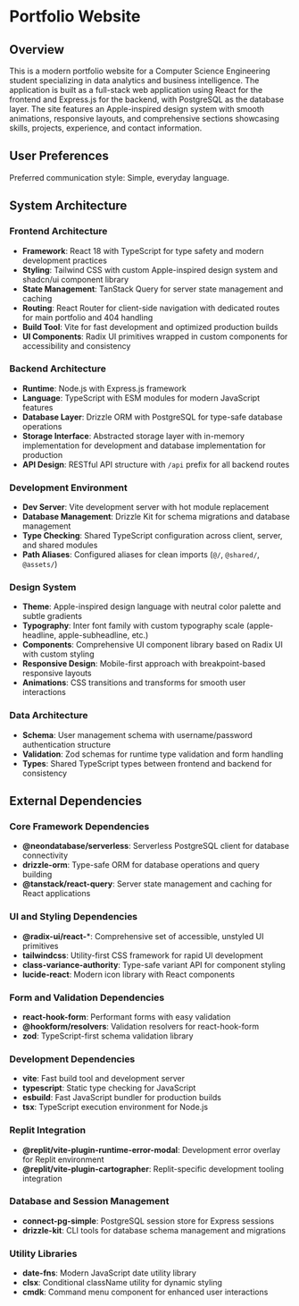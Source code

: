 # Portfolio Website

## Overview

This is a modern portfolio website for a Computer Science Engineering student specializing in data analytics and business intelligence. The application is built as a full-stack web application using React for the frontend and Express.js for the backend, with PostgreSQL as the database layer. The site features an Apple-inspired design system with smooth animations, responsive layouts, and comprehensive sections showcasing skills, projects, experience, and contact information.

## User Preferences

Preferred communication style: Simple, everyday language.

## System Architecture

### Frontend Architecture
- **Framework**: React 18 with TypeScript for type safety and modern development practices
- **Styling**: Tailwind CSS with custom Apple-inspired design system and shadcn/ui component library
- **State Management**: TanStack Query for server state management and caching
- **Routing**: React Router for client-side navigation with dedicated routes for main portfolio and 404 handling
- **Build Tool**: Vite for fast development and optimized production builds
- **UI Components**: Radix UI primitives wrapped in custom components for accessibility and consistency

### Backend Architecture
- **Runtime**: Node.js with Express.js framework
- **Language**: TypeScript with ESM modules for modern JavaScript features
- **Database Layer**: Drizzle ORM with PostgreSQL for type-safe database operations
- **Storage Interface**: Abstracted storage layer with in-memory implementation for development and database implementation for production
- **API Design**: RESTful API structure with `/api` prefix for all backend routes

### Development Environment
- **Dev Server**: Vite development server with hot module replacement
- **Database Management**: Drizzle Kit for schema migrations and database management
- **Type Checking**: Shared TypeScript configuration across client, server, and shared modules
- **Path Aliases**: Configured aliases for clean imports (`@/`, `@shared/`, `@assets/`)

### Design System
- **Theme**: Apple-inspired design language with neutral color palette and subtle gradients
- **Typography**: Inter font family with custom typography scale (apple-headline, apple-subheadline, etc.)
- **Components**: Comprehensive UI component library based on Radix UI with custom styling
- **Responsive Design**: Mobile-first approach with breakpoint-based responsive layouts
- **Animations**: CSS transitions and transforms for smooth user interactions

### Data Architecture
- **Schema**: User management schema with username/password authentication structure
- **Validation**: Zod schemas for runtime type validation and form handling
- **Types**: Shared TypeScript types between frontend and backend for consistency

## External Dependencies

### Core Framework Dependencies
- **@neondatabase/serverless**: Serverless PostgreSQL client for database connectivity
- **drizzle-orm**: Type-safe ORM for database operations and query building
- **@tanstack/react-query**: Server state management and caching for React applications

### UI and Styling Dependencies
- **@radix-ui/react-***: Comprehensive set of accessible, unstyled UI primitives
- **tailwindcss**: Utility-first CSS framework for rapid UI development
- **class-variance-authority**: Type-safe variant API for component styling
- **lucide-react**: Modern icon library with React components

### Form and Validation Dependencies
- **react-hook-form**: Performant forms with easy validation
- **@hookform/resolvers**: Validation resolvers for react-hook-form
- **zod**: TypeScript-first schema validation library

### Development Dependencies
- **vite**: Fast build tool and development server
- **typescript**: Static type checking for JavaScript
- **esbuild**: Fast JavaScript bundler for production builds
- **tsx**: TypeScript execution environment for Node.js

### Replit Integration
- **@replit/vite-plugin-runtime-error-modal**: Development error overlay for Replit environment
- **@replit/vite-plugin-cartographer**: Replit-specific development tooling integration

### Database and Session Management
- **connect-pg-simple**: PostgreSQL session store for Express sessions
- **drizzle-kit**: CLI tools for database schema management and migrations

### Utility Libraries
- **date-fns**: Modern JavaScript date utility library
- **clsx**: Conditional className utility for dynamic styling
- **cmdk**: Command menu component for enhanced user interactions